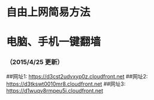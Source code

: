# 自由上网简易方法
# 电脑、手机一键翻墙
### （2015/4/25 更新）

##网址1: https://d3cst2udvxyp0z.cloudfront.net
##网址2: https://d3tkswt0010mr8.cloudfront.net
##网址3: https://d1wuqv8rmpeu5i.cloudfront.net

